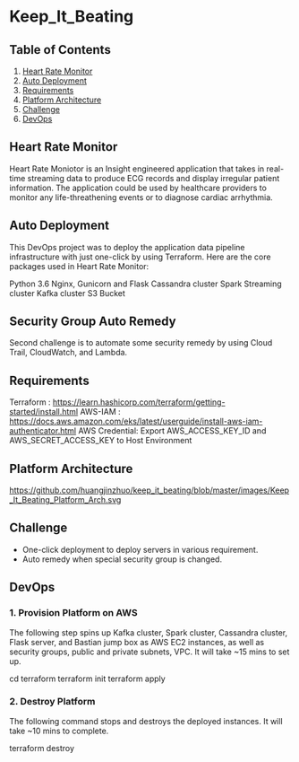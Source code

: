 
# Keep_It_Beating


## Table of Contents
1. [Heart Rate Monitor](README.md#Heart_Rate_Monitor)
1. [Auto Deployment](README.md#Auto_Deployment)
1. [Requirements](README.md#Requirements)
1. [Platform Architecture](README.md#Platform_Architecture)
1. [Challenge](README.md#Challenge)
1. [DevOps](README.md#DevOps)


## Heart Rate Monitor

Heart Rate Moniotor is an Insight engineered application that takes in real-time streaming data to produce ECG records and display irregular patient information. The application could be used by healthcare providers to monitor any life-threathening events or to diagnose cardiac arrhythmia.


## Auto Deployment

This DevOps project was to deploy the application data pipeline infrastructure with just one-click by using Terraform. Here are the core packages used in Heart Rate Monitor:

Python 3.6
Nginx, Gunicorn and Flask
Cassandra cluster
Spark Streaming cluster
Kafka cluster
S3 Bucket


## Security Group Auto Remedy

Second challenge is to automate some security remedy by using Cloud Trail, CloudWatch, and Lambda.


## Requirements


Terraform : https://learn.hashicorp.com/terraform/getting-started/install.html
AWS-IAM : https://docs.aws.amazon.com/eks/latest/userguide/install-aws-iam-authenticator.html
AWS Credential: Export AWS_ACCESS_KEY_ID and AWS_SECRET_ACCESS_KEY to Host Environment



## Platform Architecture

https://github.com/huangjinzhuo/keep_it_beating/blob/master/images/Keep_It_Beating_Platform_Arch.svg



## Challenge

* One-click deployment to deploy servers in various requirement.
* Auto remedy when special security group is changed.

## DevOps

### 1. Provision Platform on AWS

The following step spins up Kafka cluster, Spark cluster, Cassandra cluster, Flask server, and Bastian jump box as AWS EC2 instances, as well as security groups, public and private subnets, VPC. It will take ~15 mins to set up.

cd terraform
terraform init
terraform apply

### 2. Destroy Platform
The following command stops and destroys the deployed instances. It will take ~10 mins to complete.

terraform destroy


